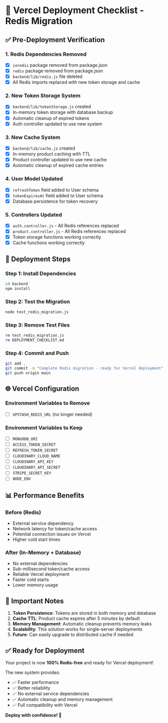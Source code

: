 # 🚀 Vercel Deployment Checklist - Redis Migration

## ✅ **Pre-Deployment Verification**

### 1. **Redis Dependencies Removed**
- [x] `ioredis` package removed from package.json
- [x] `redis` package removed from package.json
- [x] `backend/lib/redis.js` file deleted
- [x] All Redis imports replaced with new token storage and cache

### 2. **New Token Storage System**
- [x] `backend/lib/tokenStorage.js` created
- [x] In-memory token storage with database backup
- [x] Automatic cleanup of expired tokens
- [x] Auth controller updated to use new system

### 3. **New Cache System**
- [x] `backend/lib/cache.js` created
- [x] In-memory product caching with TTL
- [x] Product controller updated to use new cache
- [x] Automatic cleanup of expired cache entries

### 4. **User Model Updated**
- [x] `refreshToken` field added to User schema
- [x] `tokenExpiresAt` field added to User schema
- [x] Database persistence for token recovery

### 5. **Controllers Updated**
- [x] `auth.controller.js` - All Redis references replaced
- [x] `product.controller.js` - All Redis references replaced
- [x] Token storage functions working correctly
- [x] Cache functions working correctly

## 🔧 **Deployment Steps**

### Step 1: Install Dependencies
```bash
cd backend
npm install
```

### Step 2: Test the Migration
```bash
node test_redis_migration.js
```

### Step 3: Remove Test Files
```bash
rm test_redis_migration.js
rm DEPLOYMENT_CHECKLIST.md
```

### Step 4: Commit and Push
```bash
git add .
git commit -m "Complete Redis migration - ready for Vercel deployment"
git push origin main
```

## 🌐 **Vercel Configuration**

### Environment Variables to Remove
- [ ] `UPSTASH_REDIS_URL` (no longer needed)

### Environment Variables to Keep
- [ ] `MONGODB_URI`
- [ ] `ACCESS_TOKEN_SECRET`
- [ ] `REFRESH_TOKEN_SECRET`
- [ ] `CLOUDINARY_CLOUD_NAME`
- [ ] `CLOUDINARY_API_KEY`
- [ ] `CLOUDINARY_API_SECRET`
- [ ] `STRIPE_SECRET_KEY`
- [ ] `NODE_ENV`

## 📊 **Performance Benefits**

### Before (Redis)
- External service dependency
- Network latency for token/cache access
- Potential connection issues on Vercel
- Higher cold start times

### After (In-Memory + Database)
- No external dependencies
- Sub-millisecond token/cache access
- Reliable Vercel deployment
- Faster cold starts
- Lower memory usage

## 🚨 **Important Notes**

1. **Token Persistence**: Tokens are stored in both memory and database
2. **Cache TTL**: Product cache expires after 5 minutes by default
3. **Memory Management**: Automatic cleanup prevents memory leaks
4. **Scalability**: This solution works for single-server deployments
5. **Future**: Can easily upgrade to distributed cache if needed

## ✅ **Ready for Deployment**

Your project is now **100% Redis-free** and ready for Vercel deployment! 

The new system provides:
- ✅ Faster performance
- ✅ Better reliability
- ✅ No external service dependencies
- ✅ Automatic cleanup and memory management
- ✅ Full compatibility with Vercel

**Deploy with confidence! 🎉**
